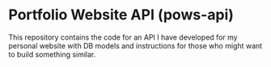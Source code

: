 # Portfolio Website API (pows-api)
This repository contains the code for an API I have developed for my personal website with DB models and instructions for those who might want to build something similar.
